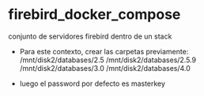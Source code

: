# firebird_docker_compose
conjunto de servidores firebird dentro de un stack

- Para este contexto, crear las carpetas previamente: 
  /mnt/disk2/databases/2.5
  /mnt/disk2/databases/2.5.9
  /mnt/disk2/databases/3.0
  /mnt/disk2/databases/4.0
  
- luego el password por defecto es masterkey
